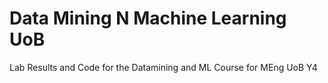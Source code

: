 # Data Mining N Machine Learning UoB
 Lab Results and Code for the Datamining and ML Course for MEng UoB Y4
